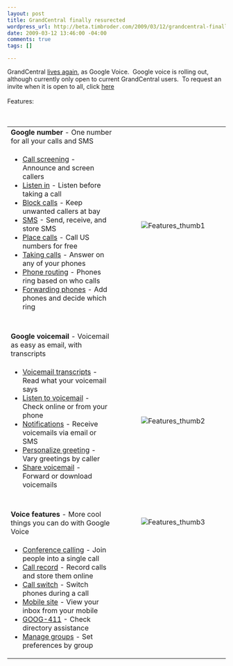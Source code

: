 ```yaml
--- 
layout: post
title: GrandCentral finally resurected
wordpress_url: http://beta.timbroder.com/2009/03/12/grandcentral-finally-resurected/
date: 2009-03-12 13:46:00 -04:00
comments: true
tags: []

---
```

GrandCentral <a href="http://googleblog.blogspot.com/2009/03/here-comes-google-voice.html">lives again</a>, as Google Voice.&nbsp; Google voice is rolling out, although currently only open to current GrandCentral users.&nbsp; To request an invite when it is open to all, click <a href="http://services.google.com/fb/forms/googlevoiceinvite">here</a><br />
<br />
Features:<br />
<br />
<br />
<table><tbody>
<tr><td colspan="2"><div class="gc-about-section-header"><b>Google number</b> - One number for all your calls and SMS</div></td>             <td rowspan="2" style="padding: 10px 0pt 0pt; text-align: center; vertical-align: middle;" width="243">                 <img alt="Features_thumb1" src="https://www.google.com/voice/resources/3664525910-features_thumb1.jpg" />             </td>         </tr>
<tr>             <td style="vertical-align: top;">                <ul><li>                         <a href="https://www.google.com/voice/about#" onclick="openMovieDialog('_DRGMOXMSmM', 'Call screening');">Call screening</a> - Announce and screen callers                     </li>
<li>                         <a href="https://www.google.com/voice/about#" onclick="openMovieDialog('EUDTxfnF4kU', 'Listen in');">Listen in</a> - Listen before taking a call                     </li>
<li>                         <a href="https://www.google.com/voice/about#" onclick="openMovieDialog('AEIf_Ndwzcg', 'Block calls');">Block calls</a> - Keep unwanted callers at bay                     </li>
<li>                         <a href="https://www.google.com/voice/about#" onclick="openMovieDialog('zpgMJ7Hv6tk', 'SMS');">SMS</a> - Send, receive, and store SMS                     </li>
<li>                         <a href="https://www.google.com/voice/about#" onclick="openMovieDialog('sHIWUw6cf1U', 'Place calls');">Place calls</a> - Call US numbers for free                     </li>
<li>                         <a href="https://www.google.com/voice/about#" onclick="openMovieDialog('vDo6hkgoYXo', 'Taking calls');">Taking calls</a> - Answer on any of your phones                     </li>
<li>                         <a href="https://www.google.com/voice/about#" onclick="openMovieDialog('ziUgaesO6Gs', 'Phone routing');">Phone routing</a> - Phones ring based on who calls                     </li>
<li>                         <a href="https://www.google.com/voice/about#" onclick="openMovieDialog('F7nMoAmjbms', 'Forwarding phones');">Forwarding phones</a> - Add phones and decide which ring                     </li>
</ul></td>             <td>&nbsp;</td>         </tr>
<tr><td colspan="3" style="height: 20px;">&nbsp;</td></tr>
<tr>             <td colspan="2">                   <div class="gc-about-section-header"><b>Google voicemail</b> - Voicemail as easy as email, with transcripts</div></td>             <td rowspan="2" style="padding: 30px 0pt 0pt; text-align: center; vertical-align: middle;" width="243"><img alt="Features_thumb2" src="https://www.google.com/voice/resources/4096164457-features_thumb2.jpg" /></td>         </tr>
<tr>             <td style="vertical-align: top;">                <ul><li>                         <a href="https://www.google.com/voice/about#" onclick="openMovieDialog('oFVXAqFNgic', 'Voicemail transcripts');">Voicemail transcripts</a> - Read what your voicemail says                     </li>
<li>                         <a href="https://www.google.com/voice/about#" onclick="openMovieDialog('kq33UDLaAtc', 'Listen to voicemail');">Listen to voicemail</a> - Check online or from your phone                     </li>
<li>                         <a href="https://www.google.com/voice/about#" onclick="openMovieDialog('gtsgTZRCTZE', 'Notifications');">Notifications</a> - Receive voicemails via email or SMS                     </li>
<li>                         <a href="https://www.google.com/voice/about#" onclick="openMovieDialog('csX5EhElgZc', 'Personalize greeting');">Personalize greeting</a> - Vary greetings by caller                     </li>
<li>                         <a href="https://www.google.com/voice/about#" onclick="openMovieDialog('IuE6hb9oW_M', 'Share voicemail');">Share voicemail</a> - Forward or download voicemails                     </li>
</ul></td>             <td>&nbsp;</td>         </tr>
<tr><td colspan="3" style="height: 20px;">&nbsp;</td></tr>
<tr>             <td colspan="2">                   <div class="gc-about-section-header"><b>Voice features</b> - More cool things you can do with Google Voice</div></td>             <td rowspan="2" style="padding: 20px 0pt 0pt; text-align: center; vertical-align: top;" width="243"><img alt="Features_thumb3" src="https://www.google.com/voice/resources/67413083-features_thumb3.jpg" /></td>         </tr>
<tr>             <td style="vertical-align: top;">                <ul><li>                         <a href="https://www.google.com/voice/about#" onclick="openMovieDialog('4zY00-KBaog', 'Conference calling');">Conference calling</a> - Join people into a single call                     </li>
<li>                         <a href="https://www.google.com/voice/about#" onclick="openMovieDialog('LipDc2sFvQY', 'Call record');">Call record</a> - Record calls and store them online                     </li>
<li>                         <a href="https://www.google.com/voice/about#" onclick="openMovieDialog('3VgJVFajgEw', 'Call switch');">Call switch</a> - Switch phones during a call                     </li>
<li>                         <a href="https://www.google.com/voice/about#" onclick="openMovieDialog('1tw5yxxoz2I', 'Mobile site');">Mobile site</a> - View your inbox from your mobile                     </li>
<li>                         <a href="https://www.google.com/voice/about#" onclick="openMovieDialog('Whc9rj0Yqf0', 'GOOG-411');">GOOG-411</a> - Check directory assistance                     </li>
<li>                         <a href="https://www.google.com/voice/about#" onclick="openMovieDialog('UI4mhLZSyB8', 'Manage groups');">Manage groups</a> - Set preferences by group                     </li>
</ul></td></tr>
</tbody></table>
